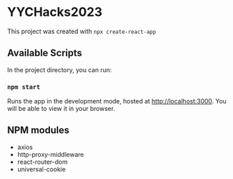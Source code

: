 # YYCHacks2023

This project was created with `npx create-react-app`

## Available Scripts

In the project directory, you can run:

### `npm start`

Runs the app in the development mode, hosted at [http://localhost:3000](http://localhost:3000). You will be able to view it in your browser.

## NPM modules
* axios
* http-proxy-middleware
* react-router-dom
* universal-cookie